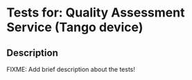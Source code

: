 # Tests for: Quality Assessment Service (Tango device)

## Description
FIXME: Add brief description about the tests!
